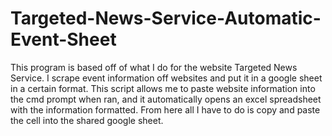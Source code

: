# Targeted-News-Service-Automatic-Event-Sheet

This program is based off of what I do for the website Targeted News Service. I scrape event information off websites and put it in a google sheet in a certain format. This script allows me to paste website information into the cmd prompt when ran, and it automatically opens an excel spreadsheet with the information formatted. From here all I have to do is copy and paste the cell into the shared google sheet.

